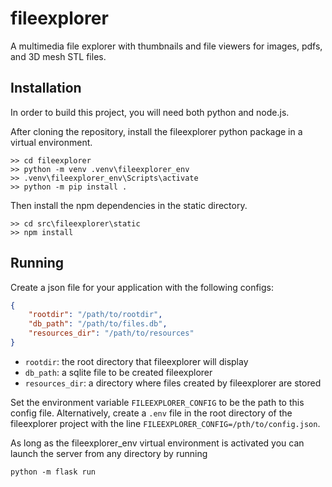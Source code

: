 # fileexplorer

A multimedia file explorer with thumbnails and file viewers for images, pdfs, and 3D mesh STL files.

## Installation

In order to build this project, you will need both python and node.js.

After cloning the repository, install the fileexplorer python package in a virtual environment.

```console
>> cd fileexplorer
>> python -m venv .venv\fileexplorer_env
>> .venv\fileexplorer_env\Scripts\activate
>> python -m pip install .
```

Then install the npm dependencies in the static directory.

```console
>> cd src\fileexplorer\static
>> npm install
```

## Running

Create a json file for your application with the following configs:

```json
{
    "rootdir": "/path/to/rootdir",
    "db_path": "/path/to/files.db",
    "resources_dir": "/path/to/resources"
}
```
* `rootdir`: the root directory that fileexplorer will display
* `db_path`: a sqlite file to be created fileexplorer
* `resources_dir`: a directory where files created by fileexplorer are stored

Set the environment variable `FILEEXPLORER_CONFIG` to be the path to this config file.  Alternatively, create a `.env` file in the root directory of the fileexplorer project with the line `FILEEXPLORER_CONFIG=/pth/to/config.json`.

As long as the fileexplorer_env virtual environment is activated you can launch the server from any directory by running

```console
python -m flask run
```